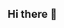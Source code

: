 ## Hi there 👋


<!-- 
<p><img src="https://github-readme-stats.vercel.app/api?username=abhiifour&amp;show_icons=true" alt="GitHub Stats"></p>
-->
